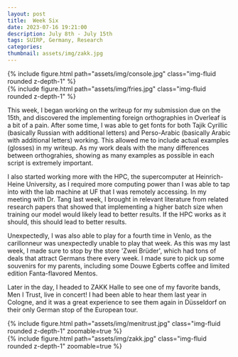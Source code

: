 ```yaml
---
layout: post
title:  Week Six
date: 2023-07-16 19:21:00
description: July 8th - July 15th
tags: SUIRP, Germany, Research
categories:
thumbnail: assets/img/zakk.jpg
---
```



<div class="row mt-3">
    <div class="col-sm mt-3 mt-md-0">
        {% include figure.html path="assets/img/console.jpg" class="img-fluid rounded z-depth-1" %}
    </div>
    <div class="col-sm mt-3 mt-md-0">
        {% include figure.html path="assets/img/fries.jpg" class="img-fluid rounded z-depth-1" %}
    </div>
</div>
<div class="caption">
</div>

This week, I began working on the writeup for my submission due on the 15th, and discovered the implementing foreign orthographies in Overleaf is a bit of a pain. After some time, I was able to get fonts for both Tajik Cyrillic (basically Russian with additional letters) and Perso-Arabic (basically Arabic with additional letters) working. This allowed me to include actual examples (glosses) in my writeup. As my work deals with the many differences between orthograhies, showing as many examples as possible in each script is extremely important.

I also started working more with the HPC, the supercomputer at Heinrich-Heine University, as I required more computing power than I was able to tap into with the lab machine at UF that I was remotely accessing. In my meeting with Dr. Tang last week, I brought in relevant literature from related research papers that showed that implementing a higher batch size when training our model would likely lead to better results. If the HPC works as it should, this should lead to better results.

Unexpectedly, I was also able to play for a fourth time in Venlo, as the carillonneur was unexpectedly unable to play that week. As this was my last week, I made sure to stop by the store 'Zwei Brüder', which had tons of deals that attract Germans there every week. I made sure to pick up some souvenirs for my parents, including some Douwe Egberts coffee and limited edition Fanta-flavored Mentos.

Later in the day, I headed to ZAKK Halle to see one of my favorite bands, Men I Trust, live in concert! I had been able to hear them last year in Cologne, and it was a great experience to see them again in Düsseldorf on their only German stop of the European tour.

<div class="row mt-3">
    <div class="col-sm mt-3 mt-md-0">
        {% include figure.html path="assets/img/menitrust.jpg" class="img-fluid rounded z-depth-1" zoomable=true %}
    </div>
    <div class="col-sm mt-3 mt-md-0">
        {% include figure.html path="assets/img/zakk.jpg" class="img-fluid rounded z-depth-1" zoomable=true %}
    </div>
</div>
